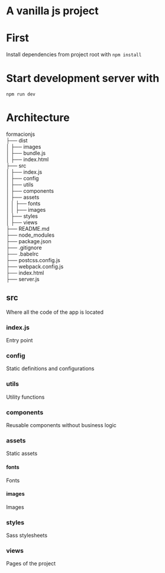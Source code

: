 # A vanilla js project

# First

Install dependencies from project root with `npm install`

# Start development server with

`npm run dev`

# Architecture

formacionjs  
├── dist     
│   ├── images    
│   ├── bundle.js    
│   ├── index.html    
├── src    
│   ├── index.js    
│   ├── config   
│   ├── utils   
│   ├── components     
│   ├── assets   
│   │   ├── fonts   
│   │   ├── images   
│   ├── styles   
│   ├── views    
├── README.md   
├── node_modules   
├── package.json   
├── .gitignore    
├── .babelrc    
├── postcss.config.js    
├── webpack.config.js     
├── index.html    
├── server.js    


## src
Where all the code of the app is located

### index.js
Entry point

### config
Static definitions and configurations

### utils
Utility functions

### components
Reusable components without business logic

### assets
Static assets
#### fonts
Fonts
#### images
Images

### styles
Sass stylesheets

### views
Pages of the project